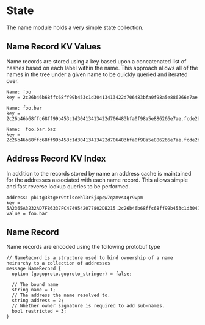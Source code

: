 
# State

The name module holds a very simple state collection.  


## Name Record KV Values
Name records are stored using a key based upon a concatenated
list of hashes based on each label within the name.  This approach allows all of the names in the tree under a given
name to be quickly queried and iterated over.

```
Name: foo
key = 2c26b46b68ffc68ff99b453c1d30413413422d706483bfa0f98a5e886266e7ae

Name: foo.bar
key = 2c26b46b68ffc68ff99b453c1d30413413422d706483bfa0f98a5e886266e7ae.fcde2b2edba56bf408601fb721fe9b5c338d10ee429ea04fae5511b68fbf8fb9

Name:  foo.bar.baz
key = 2c26b46b68ffc68ff99b453c1d30413413422d706483bfa0f98a5e886266e7ae.fcde2b2edba56bf408601fb721fe9b5c338d10ee429ea04fae5511b68fbf8fb9.baa5a0964d3320fbc0c6a922140453c8513ea24ab8fd0577034804a967248096

```

## Address Record KV Index
In addition to the records stored by name an address cache is maintained for the addresses associated with each name
record.  This allows simple and fast reverse lookup queries to be performed.

```
Address: pb1tg3ktger9ttlscehl3r5j4pqw7qzmvs4qr9vpm
key = 5A2365A3232AD7F86337FC4749542077802DB215.2c26b46b68ffc68ff99b453c1d30413413422d706483bfa0f98a5e886266e7ae.fcde2b2edba56bf408601fb721fe9b5c338d10ee429ea04fae5511b68fbf8fb9
value = foo.bar
```

## Name Record

Name records are encoded using the following protobuf type
```
// NameRecord is a structure used to bind ownership of a name heirarchy to a collection of addresses
message NameRecord {
  option (gogoproto.goproto_stringer) = false;

  // The bound name
  string name = 1;
  // The address the name resolved to.
  string address = 2;
  // Whether owner signature is required to add sub-names.
  bool restricted = 3;
}
```